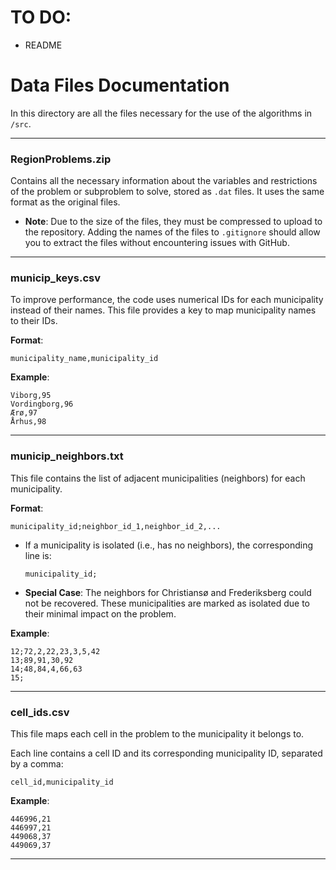 # TO DO:
- README


# Data Files Documentation

In this directory are all the files necessary for the use of the algorithms in `/src`.

---

### **RegionProblems.zip**
Contains all the necessary information about the variables and restrictions of the problem or subproblem to solve, stored as `.dat` files. It uses the same format as the original files.

- **Note**: Due to the size of the files, they must be compressed to upload to the repository. Adding the names of the files to `.gitignore` should allow you to extract the files without encountering issues with GitHub.

---

### **municip_keys.csv**
To improve performance, the code uses numerical IDs for each municipality instead of their names. This file provides a key to map municipality names to their IDs.

**Format**:
```
municipality_name,municipality_id
```

**Example**:
```
Viborg,95
Vordingborg,96
Ærø,97
Århus,98
```

---

### **municip_neighbors.txt**
This file contains the list of adjacent municipalities (neighbors) for each municipality.

**Format**:
```
municipality_id;neighbor_id_1,neighbor_id_2,...
```

- If a municipality is isolated (i.e., has no neighbors), the corresponding line is:
  ```
  municipality_id;
  ```

- **Special Case**: The neighbors for Christiansø and Frederiksberg could not be recovered. These municipalities are marked as isolated due to their minimal impact on the problem.

**Example**:
```
12;72,2,22,23,3,5,42
13;89,91,30,92
14;48,84,4,66,63
15;
```

---

### **cell_ids.csv**
This file maps each cell in the problem to the municipality it belongs to.

Each line contains a cell ID and its corresponding municipality ID, separated by a comma:

```
cell_id,municipality_id
```

**Example**:
```
446996,21
446997,21
449068,37
449069,37
```

---


